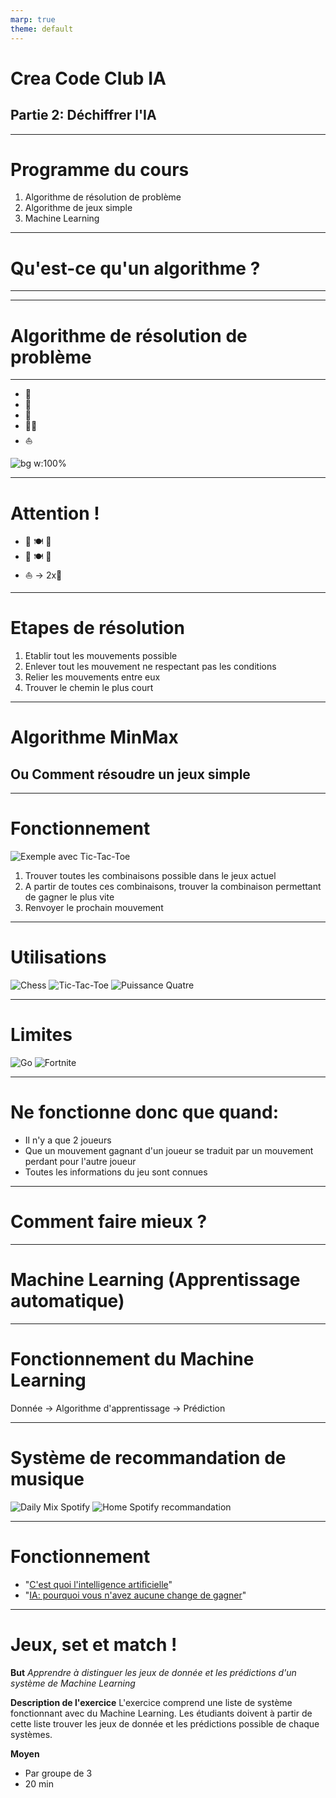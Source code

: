 ```yaml
---
marp: true
theme: default
---
```


# Crea Code Club IA
## Partie 2: Déchiffrer l'IA

---

[//]: # (--------------- Introduction)

# Programme du cours
1. Algorithme de résolution de problème
2. Algorithme de jeux simple
3. Machine Learning

---

# Qu'est-ce qu'un algorithme ?

---

<!-- <video src="" style="width:80%" controls></video> -->

---

[//]: # (--------------- Algorithme de résolution de problème)

<!-- 
_backgroundColor: '#3588d1' 
_color: '#f8f8ff' 
-->

# Algorithme de résolution de problème

---

<!-- _class: riddle-one -->

<style>
    section.riddle-one ul{        
        display:flex;
        width:100%;
        list-style:none;
        align-items:center;
        flex-wrap: wrap;
        justify-content: center;      
        font-size:12rem;
        padding:0;
    }
</style>

- 🌽
- 🐔
- 🦊
- 👨‍🌾
- ⛵

![bg w:100%](https://upload.wikimedia.org/wikipedia/commons/thumb/9/9e/The_River_Cam_from_the_Green_Dragon_Bridge.jpg/1280px-The_River_Cam_from_the_Green_Dragon_Bridge.jpg)

---

<!-- _class: riddle-two -->

<style>
    section.riddle-two ul{        
        font-size:5rem;
    }
</style>

# Attention !

- 🐔 🍽 🌽
- 🦊 🍽 🐔
- ⛵ -> 2x👥

---

# Etapes de résolution

1. Etablir tout les mouvements possible
2. Enlever tout les mouvement ne respectant pas les conditions
3. Relier les mouvements entre eux
4. Trouver le chemin le plus court

---

[//]: # (--------------- Algorithme de MinMax)

<!-- 
_backgroundColor: '#3588d1' 
_color: '#f8f8ff' 
-->

# Algorithme MinMax
## Ou Comment résoudre un jeux simple

---

# Fonctionnement

![Exemple avec Tic-Tac-Toe](https://course.elementsofai.com/static/2_3_game-tree-2.0259fe81.svg)

1. Trouver toutes les combinaisons possible dans le jeux actuel
2. A partir de toutes ces combinaisons, trouver la combinaison permettant de gagner le plus vite
3. Renvoyer le prochain mouvement

---

# Utilisations

![Chess](https://upload.wikimedia.org/wikipedia/commons/thumb/6/6f/ChessSet.jpg/250px-ChessSet.jpg)
![Tic-Tac-Toe](https://upload.wikimedia.org/wikipedia/commons/thumb/3/32/Tic_tac_toe.svg/200px-Tic_tac_toe.svg.png)
![Puissance Quatre](https://upload.wikimedia.org/wikipedia/en/thumb/7/79/Connect_4_Board_and_Box.jpg/220px-Connect_4_Board_and_Box.jpg)

---

# Limites

![Go](https://upload.wikimedia.org/wikipedia/commons/thumb/2/2a/FloorGoban.JPG/300px-FloorGoban.JPG)
![Fortnite](https://upload.wikimedia.org/wikipedia/commons/thumb/0/0e/FortniteLogo.svg/250px-FortniteLogo.svg.png)

---

# Ne fonctionne donc que quand:
- Il n'y a que 2 joueurs
- Que un mouvement gagnant d'un joueur se traduit par un mouvement perdant pour l'autre joueur
- Toutes les informations du jeu sont connues

---

# Comment faire mieux ?

---

[//]: # (--------------- Machine Learning)

<!-- 
_backgroundColor: '#3588d1' 
_color: '#f8f8ff' 
-->

# Machine Learning (Apprentissage automatique)

---

# Fonctionnement du Machine Learning

Donnée -> Algorithme d'apprentissage -> Prédiction

---

# Système de recommandation de musique

![Daily Mix Spotify](https://community.spotify.com/t5/image/serverpage/image-id/86574iBB73B4D361258EEE/image-size/large?v=1.0&px=999)
![Home Spotify recommandation](https://community.spotify.com/t5/image/serverpage/image-id/97303i91A6D3C5EB772C5C/image-size/large?v=1.0&px=999)


---

# Fonctionnement

- "[C'est quoi l'intelligence artificielle](https://www.youtube-nocookie.com/embed/ourd-ZeOl78)"
- "[IA: pourquoi vous n'avez aucune change de gagner](https://www.youtube-nocookie.com/embed/tI2zP4Zthc8)"

---

# Jeux, set et match !
**But**
*Apprendre à distinguer les jeux de donnée et les prédictions d'un système de Machine Learning*

**Description de l'exercice**
L'exercice comprend une liste de système fonctionnant avec du Machine Learning. Les étudiants doivent à partir de cette liste trouver les jeux de donnée et les prédictions possible de chaque systèmes.

**Moyen**
* Par groupe de 3
* 20 min
